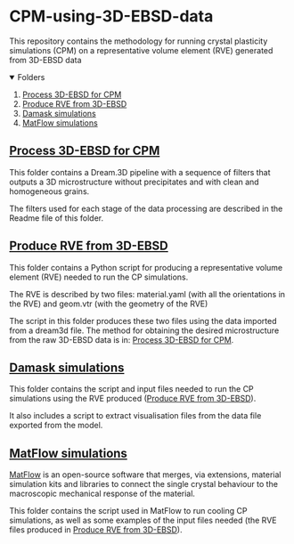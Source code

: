# CPM-using-3D-EBSD-data

This repository contains the methodology for running crystal plasticity simulations (CPM) on a representative volume element (RVE) generated from 3D-EBSD data

<!-- TABLE OF CONTENTS -->
<details open="open">
  <summary>Folders</summary>
  <ol>
    <li><a href="#Process-3D-EBSD-for-CPM">Process 3D-EBSD for CPM</a></li>
    <li><a href="#Produce-RVE-from-3D-EBSD">Produce RVE from 3D-EBSD</a></li>
    <li><a href="#Damask-simulations">Damask simulations</a></li>
    <li><a href="#MatFlow-simulations">MatFlow simulations</a></li>
  </ol>
</details>


<!-- Process-3DEBSD-for-CPM -->
## [Process 3D-EBSD for CPM](./Process-3D-EBSD-for-CPM/)

This folder contains a Dream.3D pipeline with a sequence of filters that outputs a 3D microstructure without precipitates and with clean and homogeneous grains. 

The filters used for each stage of the data processing are described in the Readme file of this folder.

<!-- Produce_RVE_from_3DEBSD -->
## [Produce RVE from 3D-EBSD](./Produce-RVE-from-3D-EBSD/)

This folder contains a Python script for producing a representative volume element (RVE) needed to run the CP simulations.

The RVE is described by two files: material.yaml (with all the orientations in the RVE) and geom.vtr (with the geometry of the RVE)

The script in this folder produces these two files using the data imported from a dream3d file. The method for obtaining the desired microstructure from the raw 3D-EBSD data is in: [Process 3D-EBSD for CPM](./Process-3D-EBSD-for-CPM/).

<!-- Damask-simulations -->
## [Damask simulations](./Damask-simulations/)

This folder contains the script and input files needed to run the CP simulations using the RVE produced ([Produce RVE from 3D-EBSD](./Produce-RVE-from-3D-EBSD/)).

It also includes a script to extract visualisation files from the data file exported from the model.

<!-- MatFlow -->
## [MatFlow simulations](./MatFlow-simulations/)

[MatFlow]([./Process-3D-EBSD-for-CPM/](https://docs.matflow.io/stable/)) is an open-source software that merges, via extensions, material simulation kits and libraries to connect the single crystal behaviour to the macroscopic mechanical response of the material. 

This folder contains the script used in MatFlow to run cooling CP simulations, as well as some examples of the input files needed (the RVE files produced in [Produce RVE from 3D-EBSD](./Produce-RVE-from-3D-EBSD/)).
